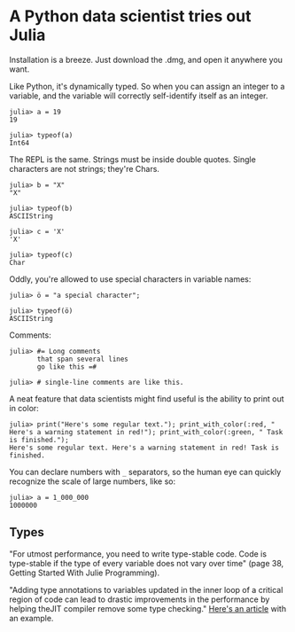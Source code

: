 A Python data scientist tries out Julia
==========================
Installation is a breeze. Just download the .dmg, and open it anywhere you want. 

Like Python, it's dynamically typed. So when you can assign an integer to a variable, and the variable will correctly self-identify itself as an integer. 
```
julia> a = 19
19

julia> typeof(a)
Int64
```
The REPL is the same. Strings must be inside double quotes. Single characters are not strings; they're Chars.
```
julia> b = "X"
"X"

julia> typeof(b)
ASCIIString

julia> c = 'X'
'X'

julia> typeof(c)
Char
```
Oddly, you're allowed to use special characters in variable names:
```
julia> ö = "a special character";

julia> typeof(ö)
ASCIIString
```
Comments:
```
julia> #= Long comments
       that span several lines
       go like this =#

julia> # single-line comments are like this.
```
A neat feature that data scientists might find useful is the ability to print out in color:
```
julia> print("Here's some regular text."); print_with_color(:red, " Here's a warning statement in red!"); print_with_color(:green, " Task is finished.");
Here's some regular text. Here's a warning statement in red! Task is finished.
```

You can declare numbers with `_` separators, so the human eye can quickly recognize the scale of large numbers, like so:
```
julia> a = 1_000_000
1000000
```

Types
------
"For utmost performance, you need to write type-stable code. Code is type-stable if the type of every variable does not vary over time" (page 38, Getting Started With Julie Programming).

"Adding type annotations to variables updated in the inner loop of a critical region of code can lead to drastic improvements in the performance by helping theJIT compiler remove some type checking." [Here's an article](http://www.johnmyleswhite.com/notebook/2013/12/06/writing-type-stable-code-in-julia/) with an example.

